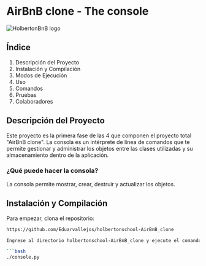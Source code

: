 # AirBnB clone - The console

![HolbertonBnB logo](logo.png)

## Índice
1. Descripción del Proyecto
2. Instalación y Compilación
3. Modos de Ejecución
4. Uso
5. Comandos
6. Pruebas
7. Colaboradores

## Descripción del Proyecto

Este proyecto es la primera fase de las 4 que componen el proyecto total "AirBnB clone". La consola es un intérprete de línea de comandos que te permite gestionar y administrar los objetos entre las clases utilizadas y su almacenamiento dentro de la aplicación.

### ¿Qué puede hacer la consola?

La consola permite mostrar, crear, destruir y actualizar los objetos.

## Instalación y Compilación

Para empezar, clona el repositorio:

```bash
https://github.com/Eduarvallejos/holbertonschool-AirBnB_clone

Ingrese al directorio holbertonschool-AirBnB_clone y ejecute el comando:

```bash
./console.py
